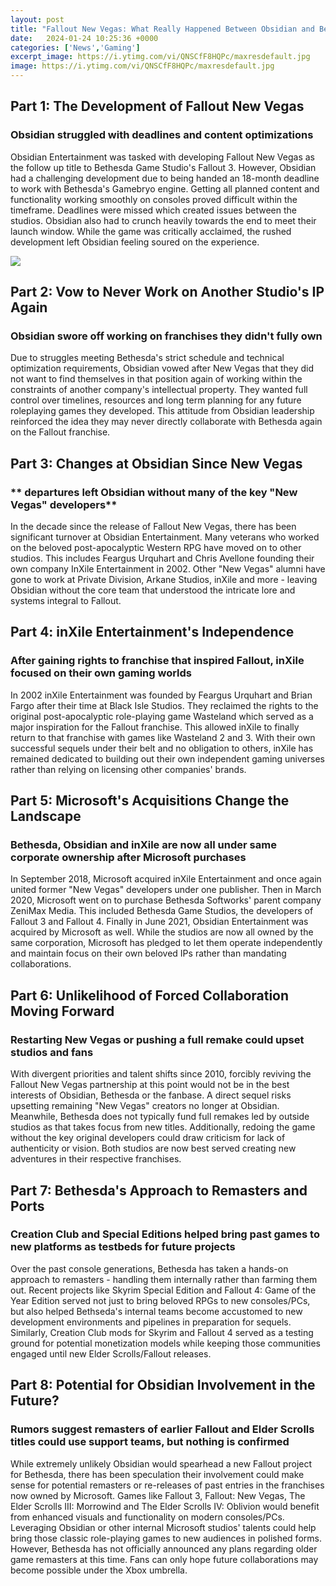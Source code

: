 ```yaml
---
layout: post
title: "Fallout New Vegas: What Really Happened Between Obsidian and Bethesda?"
date:   2024-01-24 10:25:36 +0000
categories: ['News','Gaming']
excerpt_image: https://i.ytimg.com/vi/QNSCfF8HQPc/maxresdefault.jpg
image: https://i.ytimg.com/vi/QNSCfF8HQPc/maxresdefault.jpg
---
```


## Part 1: The Development of Fallout New Vegas
### **Obsidian struggled with deadlines and content optimizations**  
Obsidian Entertainment was tasked with developing Fallout New Vegas as the follow up title to Bethesda Game Studio's Fallout 3. However, Obsidian had a challenging development due to being handed an 18-month deadline to work with Bethesda's Gamebryo engine. Getting all planned content and functionality working smoothly on consoles proved difficult within the timeframe. Deadlines were missed which created issues between the studios. Obsidian also had to crunch heavily towards the end to meet their launch window. While the game was critically acclaimed, the rushed development left Obsidian feeling soured on the experience.

![](https://i.ytimg.com/vi/QNSCfF8HQPc/maxresdefault.jpg)
## Part 2: Vow to Never Work on Another Studio's IP Again
### **Obsidian swore off working on franchises they didn't fully own**
Due to struggles meeting Bethesda's strict schedule and technical optimization requirements, Obsidian vowed after New Vegas that they did not want to find themselves in that position again of working within the constraints of another company's intellectual property. They wanted full control over timelines, resources and long term planning for any future roleplaying games they developed. This attitude from Obsidian leadership reinforced the idea they may never directly collaborate with Bethesda again on the Fallout franchise. 
## Part 3: Changes at Obsidian Since New Vegas
### ** departures left Obsidian without many of the key "New Vegas" developers**  
In the decade since the release of Fallout New Vegas, there has been significant turnover at Obsidian Entertainment. Many veterans who worked on the beloved post-apocalyptic Western RPG have moved on to other studios. This includes Feargus Urquhart and Chris Avellone founding their own company InXile Entertainment in 2002. Other "New Vegas" alumni have gone to work at Private Division, Arkane Studios, inXile and more - leaving Obsidian without the core team that understood the intricate lore and systems integral to Fallout.
## Part 4: inXile Entertainment's Independence  
### **After gaining rights to franchise that inspired Fallout, inXile focused on their own gaming worlds**
In 2002 inXile Entertainment was founded by Feargus Urquhart and Brian Fargo after their time at Black Isle Studios. They reclaimed the rights to the original post-apocalyptic role-playing game Wasteland which served as a major inspiration for the Fallout franchise. This allowed inXile to finally return to that franchise with games like Wasteland 2 and 3. With their own successful sequels under their belt and no obligation to others, inXile has remained dedicated to building out their own independent gaming universes rather than relying on licensing other companies' brands.
## Part 5: Microsoft's Acquisitions Change the Landscape
### **Bethesda, Obsidian and inXile are now all under same corporate ownership after Microsoft purchases**  
In September 2018, Microsoft acquired inXile Entertainment and once again united former "New Vegas" developers under one publisher. Then in March 2020, Microsoft went on to purchase Bethesda Softworks' parent company ZeniMax Media. This included Bethesda Game Studios, the developers of Fallout 3 and Fallout 4. Finally in June 2021, Obsidian Entertainment was acquired by Microsoft as well. While the studios are now all owned by the same corporation, Microsoft has pledged to let them operate independently and maintain focus on their own beloved IPs rather than mandating collaborations.
## Part 6: Unlikelihood of Forced Collaboration Moving Forward  
### **Restarting New Vegas or pushing a full remake could upset studios and fans**
With divergent priorities and talent shifts since 2010, forcibly reviving the Fallout New Vegas partnership at this point would not be in the best interests of Obsidian, Bethesda or the fanbase. A direct sequel risks upsetting remaining "New Vegas" creators no longer at Obsidian. Meanwhile, Bethesda does not typically fund full remakes led by outside studios as that takes focus from new titles. Additionally, redoing the game without the key original developers could draw criticism for lack of authenticity or vision. Both studios are now best served creating new adventures in their respective franchises.
## Part 7: Bethesda's Approach to Remasters and Ports  
### **Creation Club and Special Editions helped bring past games to new platforms as testbeds for future projects** 
Over the past console generations, Bethesda has taken a hands-on approach to remasters - handling them internally rather than farming them out. Recent projects like Skyrim Special Edition and Fallout 4: Game of the Year Edition served not just to bring beloved RPGs to new consoles/PCs, but also helped Bethseda's internal teams become accustomed to new development environments and pipelines in preparation for sequels. Similarly, Creation Club mods for Skyrim and Fallout 4 served as a testing ground for potential monetization models while keeping those communities engaged until new Elder Scrolls/Fallout releases.
## Part 8: Potential for Obsidian Involvement in the Future?  
### **Rumors suggest remasters of earlier Fallout and Elder Scrolls titles could use support teams, but nothing is confirmed** 
While extremely unlikely Obsidian would spearhead a new Fallout project for Bethesda, there has been speculation their involvement could make sense for potential remasters or re-releases of past entries in the franchises now owned by Microsoft. Games like Fallout 3, Fallout: New Vegas, The Elder Scrolls III: Morrowind and The Elder Scrolls IV: Oblivion would benefit from enhanced visuals and functionality on modern consoles/PCs. Leveraging Obsidian or other internal Microsoft studios' talents could help bring those classic role-playing games to new audiences in polished forms. However, Bethesda has not officially announced any plans regarding older game remasters at this time. Fans can only hope future collaborations may become possible under the Xbox umbrella.